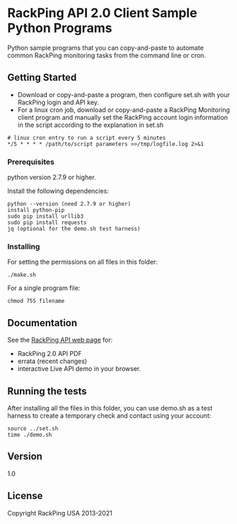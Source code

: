 # RackPing API 2.0 Client Sample Python Programs

Python sample programs that you can copy-and-paste to automate common RackPing monitoring tasks from the command line or cron.

## Getting Started

* Download or copy-and-paste a program, then configure set.sh with your RackPing login and API key.
* For a linux cron job, download or copy-and-paste a RackPing Monitoring client program and manually set the RackPing account login information in the script according to the explanation in set.sh

```
# linux cron entry to run a script every 5 minutes
*/5 * * * * /path/to/script parameters >>/tmp/logfile.log 2>&1
```

### Prerequisites

python version 2.7.9 or higher.

Install the following dependencies:

```
python --version (need 2.7.9 or higher)
install python-pip
sudo pip install urllib3
sudo pip install requests
jq (optional for the demo.sh test harness)
```

### Installing

For setting the permissions on all files in this folder:

```
./make.sh
```

For a single program file:

```
chmod 755 filename
```

## Documentation

See the [RackPing API web page](https://www.rackping.com/api.html) for:

* RackPing 2.0 API PDF
* errata (recent changes)
* interactive Live API demo in your browser.

## Running the tests

After installing all the files in this folder, you can use demo.sh as a test harness to create a temporary check and contact using your account:

```
source ../set.sh
time ./demo.sh
```

## Version

1.0

## License

Copyright RackPing USA 2013-2021

